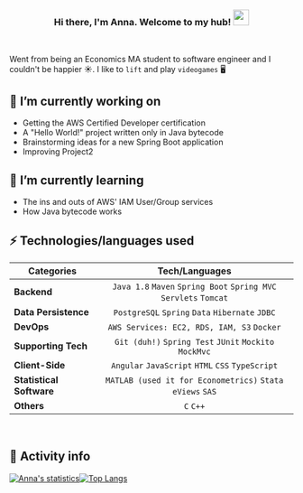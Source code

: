 <h3 align="center">
  Hi there, I'm Anna. Welcome to my hub!
  <img src="https://media.giphy.com/media/hvRJCLFzcasrR4ia7z/giphy.gif" width="28">
</h3>

<br>

Went from being an Economics MA student to software engineer and I couldn't be happier :sunny:. I like to `lift` and play `videogames` 🖥️
<br>

## 🔭 I’m currently working on

  - Getting the AWS Certified Developer certification
  - A "Hello World!" project written only in Java bytecode
  - Brainstorming ideas for a new Spring Boot application
  - Improving Project2


## 🌱 I’m currently learning

  - The ins and outs of AWS' IAM User/Group services
  - How Java bytecode works
  
## ⚡ Technologies/languages used

  
| Categories        | Tech/Languages| 
| ------------- |:-------------:|
| **Backend**      | `Java 1.8` `Maven` `Spring Boot` `Spring MVC` `Servlets` `Tomcat` |
| **Data Persistence** | `PostgreSQL` `Spring` `Data` `Hibernate` `JDBC` |  
| **DevOps** | `AWS Services: EC2, RDS, IAM, S3` `Docker` |
| **Supporting Tech** | `Git (duh!)` `Spring Test` `JUnit` `Mockito` `MockMvc` |
| **Client-Side** | `Angular` `JavaScript` `HTML` `CSS` `TypeScript` |
| **Statistical Software** | `MATLAB (used it for Econometrics)` `Stata` `eViews` `SAS` |
| **Others** | `C` `C++`|
 
 <br>
 
 ## 👟 Activity info
 
 
<!-- Activity Table -->
[![Anna's statistics](https://github-readme-stats.vercel.app/api?username=xXStrawcakeXx&line_height=20&theme=noctis_minimus)](https://github.com/xXStrawcakeXx)[![Top Langs](https://github-readme-stats.vercel.app/api/top-langs/?username=xXStrawcakeXx&layout=compact&theme=noctis_minimus)](https://github.com/xXStrawcakeXx)

<!--
[![Ashutosh's github activity graph](https://activity-graph.herokuapp.com/graph?username=xXStrawcakeXx)](https://github.com/xXStrawcakeXx/github-readme-activity-graph)
-->
